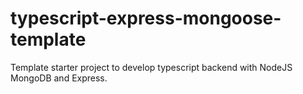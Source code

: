 # typescript-express-mongoose-template
Template starter project to develop typescript backend with NodeJS MongoDB and Express.
